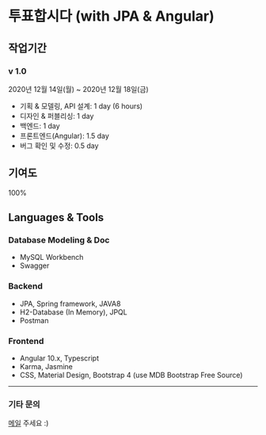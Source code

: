# 투표합시다 (with JPA & Angular)

## 작업기간
### v 1.0
 2020년 12월 14일(월) ~ 2020년 12월 18일(금)
<ul>
    <li> 기획 & 모델링, API 설계: 1 day (6 hours) </li>
    <li> 디자인 & 퍼블리싱: 1 day </li>
    <li> 백엔드: 1 day </li>
    <li> 프론트엔드(Angular): 1.5 day </li>
    <li> 버그 확인 및 수정: 0.5 day </li>
</ul>

## 기여도
100%

## Languages & Tools
### Database Modeling & Doc
<ul>
    <li>MySQL Workbench</li>
    <li>Swagger</li>
</ul>

### Backend
<ul>
    <li>JPA, Spring framework, JAVA8</li>
    <li>H2-Database (In Memory), JPQL</li>
    <li>Postman</li>
</ul>

### Frontend
<ul>
    <li>Angular 10.x, Typescript</li>
    <li>Karma, Jasmine</li>
    <li>CSS, Material Design, Bootstrap 4 (use MDB Bootstrap Free Source)</li>
</ul>

---

### 기타 문의
<a href="mailto:justxina@hotmail.com?Subject=Github: Portfolio > Polls 문의">메일</a> 주세요 :)